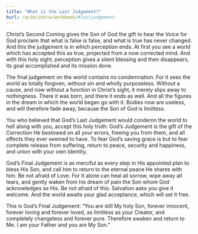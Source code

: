 ```yaml
---
title: "What is the Last Judgement?"
burl: /acim/intro/workbook/#lastjudgement
---
```


Christ’s Second Coming gives the Son of God the gift to hear the Voice
for God proclaim that what is false is false, and what is true has never
changed. And this the judgement is in which perception ends. At first
you see a world which has accepted this as true, projected from a now
corrected mind. And with this holy sight, perception gives a silent
blessing and then disappears, its goal accomplished and its mission
done.

The final judgement on the world contains no condemnation. For it sees
the world as totally forgiven, without sin and wholly
purposeless. Without a cause, and now without a function in Christ’s
sight, it merely slips away to nothingness. There it was born, and there
it ends as well. And all the figures in the dream in which the world
began go with it. Bodies now are useless, and will therefore fade away,
because the Son of God is limitless.

You who believed that God’s Last Judgement would condemn the world to
hell along with you, accept this holy truth: God’s Judgement is the gift
of the Correction He bestowed on all your errors, freeing you from them,
and all effects they ever seemed to have. To fear God’s saving grace is
but to fear complete release from suffering, return to peace, security
and happiness, and union with your own Identity.

God’s Final Judgement is as merciful as every step in His appointed plan
to bless His Son, and call him to return to the eternal peace He shares
with him. Be not afraid of Love. For It alone can heal all sorrow, wipe
away all tears, and gently waken from his dream of pain the Son whom God
acknowledges as His. Be not afraid of this. Salvation asks you give it
welcome. And the world awaits your glad acceptance, which will set it
free.

This is God’s Final Judgement: “You are still My holy Son, forever
innocent, forever loving and forever loved, as limitless as your
Creator, and completely changeless and forever pure. Therefore awaken
and return to Me. I am your Father and you are My Son.”

